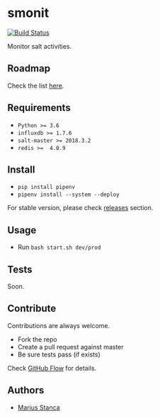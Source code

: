 # smonit

[![Build Status](https://travis-ci.com/wmariuss/smonit.svg?branch=master)](https://travis-ci.com/wmariuss/smonit)

Monitor salt activities.

## Roadmap

Check the list [here](docs/list.todo).

## Requirements

* `Python >= 3.6`
* `influxdb >= 1.7.6`
* `salt-master >= 2018.3.2`
* `redis >=  4.0.9`

## Install

* `pip install pipenv`
* `pipenv install --system --deploy`

For stable version, please check [releases](https://github.com/wmariuss/smonit/tags) section.

## Usage

* Run `bash start.sh dev/prod`

## Tests

Soon.

## Contribute

Contributions are always welcome.

* Fork the repo
* Create a pull request against master
* Be sure tests pass (if exists)

Check [GitHub Flow](https://guides.github.com/introduction/flow/) for details.

## Authors

* [Marius Stanca](mailto:me@marius.xyz)
